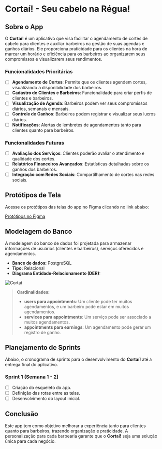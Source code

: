 # Cortaí! - Seu cabelo na Régua!

## Sobre o App
O **Cortaí!** é um aplicativo que visa facilitar o agendamento de cortes de cabelo para clientes e auxiliar barbeiros na gestão de suas agendas e ganhos diários. Ele proporciona praticidade para os clientes na hora de marcar um horário e eficiência para os barbeiros ao organizarem seus compromissos e visualizarem seus rendimentos.

### Funcionalidades Prioritárias
- [ ] **Agendamento de Cortes**: Permite que os clientes agendem cortes, visualizando a disponibilidade dos barbeiros.
- [ ] **Cadastro de Clientes e Barbeiros**: Funcionalidade para criar perfis de clientes e barbeiros.
- [ ] **Visualização de Agenda**: Barbeiros podem ver seus compromissos diários, semanais e mensais.
- [ ] **Controle de Ganhos**: Barbeiros podem registrar e visualizar seus lucros diários.
- [ ] **Notificações**: Alertas de lembretes de agendamentos tanto para clientes quanto para barbeiros.

### Funcionalidades Futuras
- [ ] **Avaliação dos Serviços**: Clientes poderão avaliar o atendimento e qualidade dos cortes.
- [ ] **Relatórios Financeiros Avançados**: Estatísticas detalhadas sobre os ganhos dos barbeiros.
- [ ] **Integração com Redes Sociais**: Compartilhamento de cortes nas redes sociais.

## Protótipos de Tela
Acesse os protótipos das telas do app no Figma clicando no link abaixo:

[Protótipos no Figma](https://www.figma.com)


## Modelagem do Banco
A modelagem do banco de dados foi projetada para armazenar informações de usuários (clientes e barbeiros), serviços oferecidos e agendamentos.

- **Banco de dados:** PostgreSQL
- **Tipo:** Relacional
- **Diagrama Entidade-Relacionamento (DER):**

![Cortaí](https://github.com/user-attachments/assets/d9f416f9-7452-4a0a-9f6c-70ec8ece3897)

> **Cardinalidades:**
> - **users para appointments**: Um cliente pode ter muitos agendamentos, e um barbeiro pode estar em muitos agendamentos.
> - **services para appointments**: Um serviço pode ser associado a muitos agendamentos.
> - **appointments para earnings**: Um agendamento pode gerar um registro de ganho.

## Planejamento de Sprints
Abaixo, o cronograma de sprints para o desenvolvimento do **Cortaí!** até a entrega final do aplicativo.

### Sprint 1 (Semana 1 - 2)
- [ ] Criação do esqueleto do app.
- [ ] Definição das rotas entre as telas.
- [ ] Desenvolvimento do layout inicial.

## Conclusão
Este app tem como objetivo melhorar a experiência tanto para clientes quanto para barbeiros, trazendo organização e praticidade. A personalização para cada barbearia garante que o **Cortaí!** seja uma solução única para cada negócio.
